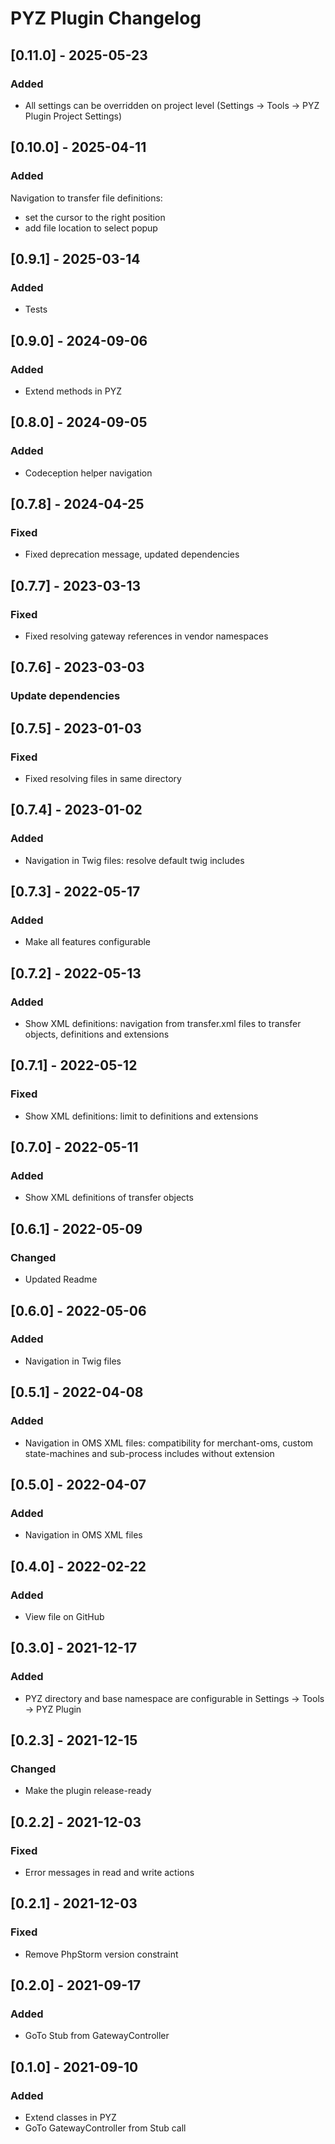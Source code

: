 <!-- Keep a Changelog guide -> https://keepachangelog.com -->
# PYZ Plugin Changelog

## [0.11.0] - 2025-05-23
### Added
- All settings can be overridden on project level (Settings -> Tools -> PYZ Plugin Project Settings)
 
## [0.10.0] - 2025-04-11
### Added
Navigation to transfer file definitions:
- set the cursor to the right position
- add file location to select popup 

## [0.9.1] - 2025-03-14
### Added
- Tests

## [0.9.0] - 2024-09-06
### Added
- Extend methods in PYZ

## [0.8.0] - 2024-09-05
### Added
- Codeception helper navigation

## [0.7.8] - 2024-04-25
### Fixed
- Fixed deprecation message, updated dependencies

## [0.7.7] - 2023-03-13
### Fixed
- Fixed resolving gateway references in vendor namespaces 

## [0.7.6] - 2023-03-03
### Update dependencies

## [0.7.5] - 2023-01-03
### Fixed
- Fixed resolving files in same directory 

## [0.7.4] - 2023-01-02
### Added
- Navigation in Twig files: resolve default twig includes

## [0.7.3] - 2022-05-17
### Added
- Make all features configurable

## [0.7.2] - 2022-05-13
### Added
- Show XML definitions: navigation from transfer.xml files to transfer objects, definitions and extensions

## [0.7.1] - 2022-05-12
### Fixed
- Show XML definitions: limit to definitions and extensions

## [0.7.0] - 2022-05-11
### Added
- Show XML definitions of transfer objects

## [0.6.1] - 2022-05-09
### Changed
- Updated Readme

## [0.6.0] - 2022-05-06
### Added
- Navigation in Twig files

## [0.5.1] - 2022-04-08
### Added
- Navigation in OMS XML files: compatibility for merchant-oms, custom state-machines and sub-process includes without extension

## [0.5.0] - 2022-04-07
### Added
- Navigation in OMS XML files

## [0.4.0] - 2022-02-22
### Added
- View file on GitHub

## [0.3.0] - 2021-12-17
### Added
- PYZ directory and base namespace are configurable in Settings -> Tools -> PYZ Plugin

## [0.2.3] - 2021-12-15
### Changed
- Make the plugin release-ready

## [0.2.2] - 2021-12-03
### Fixed
- Error messages in read and write actions

## [0.2.1] - 2021-12-03
### Fixed
- Remove PhpStorm version constraint

## [0.2.0] - 2021-09-17
### Added
- GoTo Stub from GatewayController 

## [0.1.0] - 2021-09-10
### Added
- Extend classes in PYZ
- GoTo GatewayController from Stub call

